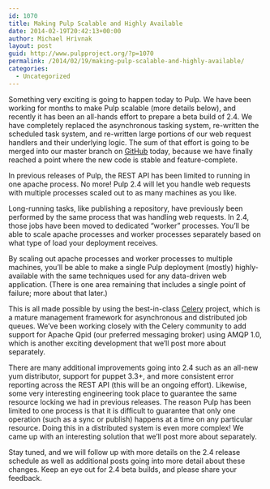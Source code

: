 ```yaml
---
id: 1070
title: Making Pulp Scalable and Highly Available
date: 2014-02-19T20:42:13+00:00
author: Michael Hrivnak
layout: post
guid: http://www.pulpproject.org/?p=1070
permalink: /2014/02/19/making-pulp-scalable-and-highly-available/
categories:
  - Uncategorized
---
```

Something very exciting is going to happen today to Pulp. We have been working for months to make Pulp scalable (more details below), and recently it has been an all-hands effort to prepare a beta build of 2.4. We have completely replaced the asynchronous tasking system, re-written the scheduled task system, and re-written large portions of our web request handlers and their underlying logic. The sum of that effort is going to be merged into our master branch on <a href="https://github.com/pulp/pulp" target="_blank">GitHub</a> today, because we have finally reached a point where the new code is stable and feature-complete.

In previous releases of Pulp, the REST API has been limited to running in one apache process. No more! Pulp 2.4 will let you handle web requests with multiple processes scaled out to as many machines as you like.

Long-running tasks, like publishing a repository, have previously been performed by the same process that was handling web requests. In 2.4, those jobs have been moved to dedicated &#8220;worker&#8221; processes. You&#8217;ll be able to scale apache processes and worker processes separately based on what type of load your deployment receives.

By scaling out apache processes and worker processes to multiple machines, you&#8217;ll be able to make a single Pulp deployment (mostly) highly-available with the same techniques used for any data-driven web application. (There is one area remaining that includes a single point of failure; more about that later.)

This is all made possible by using the best-in-class <a href="http://www.celeryproject.org/" target="_blank">Celery</a> project, which is a mature management framework for asynchronous and distributed job queues. We&#8217;ve been working closely with the Celery community to add support for Apache Qpid (our preferred messaging broker) using AMQP 1.0, which is another exciting development that we&#8217;ll post more about separately.

There are many additional improvements going into 2.4 such as an all-new yum distributor, support for puppet 3.3+, and more consistent error reporting across the REST API (this will be an ongoing effort). Likewise, some very interesting engineering took place to guarantee the same resource locking we had in previous releases. The reason Pulp has been limited to one process is that it is difficult to guarantee that only one operation (such as a sync or publish) happens at a time on any particular resource. Doing this in a distributed system is even more complex! We came up with an interesting solution that we&#8217;ll post more about separately.

Stay tuned, and we will follow up with more details on the 2.4 release schedule as well as additional posts going into more detail about these changes. Keep an eye out for 2.4 beta builds, and please share your feedback.